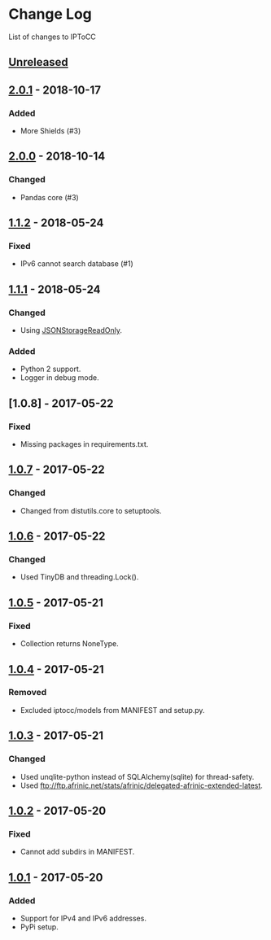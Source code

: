 # Change Log

List of changes to IPToCC

## [Unreleased]

## [2.0.1] - 2018-10-17
### Added
- More Shields (#3)

## [2.0.0] - 2018-10-14
### Changed
- Pandas core (#3)

## [1.1.2] - 2018-05-24
### Fixed
- IPv6 cannot search database (#1)

## [1.1.1] - 2018-05-24
### Changed
- Using [JSONStorageReadOnly](https://github.com/msiemens/tinydb/issues/136).

### Added
- Python 2 support.
- Logger in debug mode.

## [1.0.8] - 2017-05-22
### Fixed
- Missing packages in requirements.txt.

## [1.0.7] - 2017-05-22
### Changed
- Changed from distutils.core to setuptools.

## [1.0.6] - 2017-05-22
### Changed
- Used TinyDB and threading.Lock().

## [1.0.5] - 2017-05-21
### Fixed
- Collection returns NoneType.

## [1.0.4] - 2017-05-21
### Removed
- Excluded iptocc/models from MANIFEST and setup.py.

## [1.0.3] - 2017-05-21
### Changed
- Used unqlite-python instead of SQLAlchemy(sqlite) for thread-safety.
- Used ftp://ftp.afrinic.net/stats/afrinic/delegated-afrinic-extended-latest.

## [1.0.2] - 2017-05-20
### Fixed
- Cannot add subdirs in MANIFEST.

## [1.0.1] - 2017-05-20
### Added
- Support for IPv4 and IPv6 addresses.
- PyPi setup.

[Unreleased]: https://github.com/Code-ReaQtor/IPToCC/compare/2.0.1...master
[2.0.1]: https://github.com/Code-ReaQtor/IPToCC/releases/tag/2.0.1
[2.0.0]: https://github.com/Code-ReaQtor/IPToCC/releases/tag/2.0.0
[1.1.2]: https://github.com/Code-ReaQtor/IPToCC/releases/tag/1.1.2
[1.1.1]: https://github.com/Code-ReaQtor/IPToCC/releases/tag/1.1.1
[1.0.7]: https://github.com/Code-ReaQtor/IPToCC/releases/tag/1.0.7
[1.0.6]: https://github.com/Code-ReaQtor/IPToCC/releases/tag/1.0.6
[1.0.5]: https://github.com/Code-ReaQtor/IPToCC/releases/tag/1.0.5
[1.0.4]: https://github.com/Code-ReaQtor/IPToCC/releases/tag/1.0.4
[1.0.3]: https://github.com/Code-ReaQtor/IPToCC/releases/tag/1.0.3
[1.0.2]: https://github.com/Code-ReaQtor/IPToCC/releases/tag/1.0.2
[1.0.1]: https://github.com/Code-ReaQtor/IPToCC/releases/tag/1.0.1
